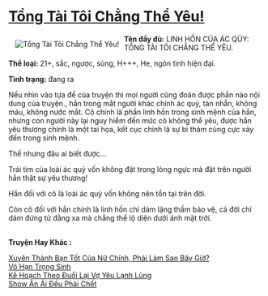 <a href="https://utruyen.com/tong-tai-toi-chang-the-yeu/17363/" title="Tổng Tài Tôi Chẳng Thể Yêu!"><h1>Tổng Tài Tôi Chẳng Thể Yêu!</h1></a><div style="display:table"><img align="right" style="float: left; padding: 10px;" src="https://utruyen.com/images/story/200x260/tong-tai-toi-chang-the-yeu.jpg" alt="Tổng Tài Tôi Chẳng Thể Yêu!"><b>Tên đầy đủ:</b> LINH HỒN CỦA ÁC QỦY: TỔNG TÀI TÔI CHẲNG THỂ YÊU.<p></p><b>Thể loại: </b>21+, sắc, ngược, sủng, H+++, He, ngôn tình hiện đại.<p></p><b>Tình trạng:</b> đang ra<p></p>Nếu nhìn vào tựa đề của truyện thì mọi người cũng đoán được phần nào nội dung của truyện., hắn trong mắt người khác chính ác quỷ, tàn nhẫn, không máu, không nước mắt. Cô chính là phần linh hồn trong sinh mệnh của hắn, nhưng con người này lại nguy hiểm đến mức cô không thể yêu, được hắn yêu thương chính là một tai họa, kết cục chính là sự bi thảm cùng cực xảy đến trong sinh mệnh.<p></p>Thế nhưng đâu ai biết được...<p></p>Trái tim của loài ác quỷ vốn không đặt trong lòng ngực mà đặt trên người hắn thật sự yêu thương!<p></p>Hắn đối với cô là loài ác quỷ vốn không nên tồn tại trên đời.<p></p>Còn cô đối với hắn chính là linh hồn chỉ dám lặng thầm bảo vệ, cả đời chỉ dám đứng từ đằng xa mà chẳng thể lộ diện dưới ánh mặt trời.</div><p><br><b>Truyện Hay Khác :</b></p><a href="https://utruyen.com/xuyen-thanh-ban-tot-cua-nu-chinh-phai-lam-sao-bay-gio/18895/" alt="Xuyên Thành Bạn Tốt Của Nữ Chính, Phải Làm Sao Bây Giờ?">Xuyên Thành Bạn Tốt Của Nữ Chính, Phải Làm Sao Bây Giờ?</a><br/><a href="https://github.com/quanluxury/dammy/tree/master/truyenhay/25232/" alt="Vô Hạn Trọng Sinh">Vô Hạn Trọng Sinh</a><br/><a href="https://github.com/mlquan/truyenhay/tree/master/truyenhay/22326/" alt="Kế Hoạch Theo Đuổi Lại Vợ Yêu Lạnh Lùng">Kế Hoạch Theo Đuổi Lại Vợ Yêu Lạnh Lùng</a><br/><a href="https://github.com/quanluxury/ngontinh_sac/tree/master/truyenhay/22652/" alt="Show Ân Ái Đều Phải Chết">Show Ân Ái Đều Phải Chết</a><br/>